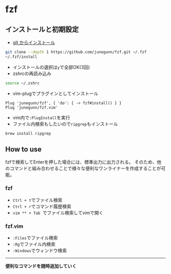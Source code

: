 # fzf

## インストールと初期設定
- [git からインストール](https://github.com/junegunn/fzf)
```sh 
git clone --depth 1 https://github.com/junegunn/fzf.git ~/.fzf
~/.fzf/install
```
- インストールの選択は`y`で全部OK(3回)
- zshrcの再読み込み
```sh
source ~/.zshrc
```
- vim-plugでプラグインとしてインストール
```
Plug 'junegunn/fzf', { 'do': { -> fzf#install() } }
Plug 'junegunn/fzf.vim'
```
- vim内で`:PlugInstall`を実行
- ファイル内検索もしたいので`ripgrep`もインストール
```sh
brew install ripgrep
```

## How to use

fzfで検索してEnterを押した場合には、標準出力に出力される。
そのため、他のコマンドと組み合わせることで様々な便利なワンライナーを作成することが可能。

### fzf
- `Ctrl + t`でファイル検索
- `Ctrl + r`でコマンド履歴検索
- `vim ** + Tab `でファイル検索してvimで開く

### fzf.vim
- `:Files`でファイル検索
- `:Rg`でファイル内検索
- `:Windows`でウィンドウ検索

---

**便利なコマンドを随時追加していく**
